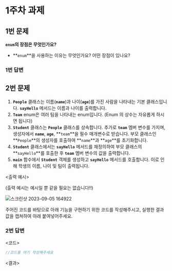 # 1주차 과제

## 1번 문제

**`enum`의 장점은 무엇인가요?**

- **`enum`**을 사용하는 이유는 무엇인가요? 어떤 장점이 있나요?

### 1번 답변

<!-- 여기 작성하시면 됩니다!-->

## 2번 문제

1. **`People`** 클래스는 이름(**`name`**)과 나이(**`age`**)를 가진 사람을 나타내는 기본 클래스입니다. **`sayHello`** 메서드는 이름과 나이를 출력합니다.
2. **`Team`** enum은 여러 팀을 나타내는 enum입니다. (Enum 의 상수는 자유롭게 하시면 됩니다)
3. **`Student`** 클래스는 **`People`** 클래스를 상속합니다. 추가로 **`team`** 멤버 변수를 가지며, 생성자에서 **`name`**, **`age`**, **`team`**을 필수 매개변수로 받습니다. 부모 클래스인 **`People`**의 생성자를 호출하여 **`name`**과 **`age`**를 초기화합니다.
4. **`Student`** 클래스에서는 **`sayHello`** 메서드를 재정의하여 부모 클래스의 **`sayHello`**를 호출한 후 **`team`** 멤버 변수의 값을 출력합니다.
5. **`main`** 함수에서 **`Student`** 객체를 생성하고 **`sayHello`** 메서드를 호출합니다. 이로 인해 학생의 이름, 나이 및 팀이 출력됩니다.

<출력 예시>

(출력 예시는 예시일 뿐 같을 필요는 없습니다!!)

![스크린샷 2023-09-05 164922](https://github.com/GDSC-Hanyang/2023-App-Study/assets/43240607/f2097263-23ea-4345-8ae9-b18a3df74516)


주어진 코드를 바탕으로 아래 기능을 구현하기 위한 코드를 작성해주시고, 실행한 결과값을 캡쳐하여 아래 붙여넣어주세요.


### 2번 답변

<코드>
```dart
//코드를 여기 작성해주세요
```
<결과>
<!-- 캡쳐본을 여기에 넣어주세요 -->
